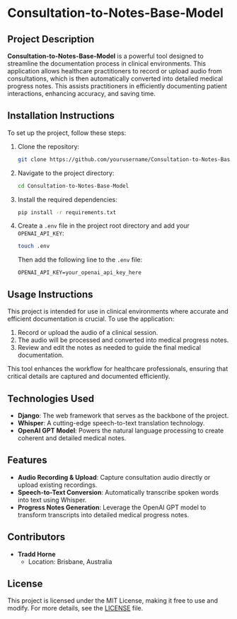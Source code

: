 # Consultation-to-Notes-Base-Model

## Project Description

**Consultation-to-Notes-Base-Model** is a powerful tool designed to streamline the documentation process in clinical environments. This application allows healthcare practitioners to record or upload audio from consultations, which is then automatically converted into detailed medical progress notes. This assists practitioners in efficiently documenting patient interactions, enhancing accuracy, and saving time.

## Installation Instructions

To set up the project, follow these steps:

1. Clone the repository:

    ```bash
    git clone https://github.com/yourusername/Consultation-to-Notes-Base-Model.git
    ```

2. Navigate to the project directory:

    ```bash
    cd Consultation-to-Notes-Base-Model
    ```

3. Install the required dependencies:

    ```bash
    pip install -r requirements.txt
    ```

4. Create a `.env` file in the project root directory and add your `OPENAI_API_KEY`:

    ```bash
    touch .env
    ```

    Then add the following line to the `.env` file:

    ```env
    OPENAI_API_KEY=your_openai_api_key_here
    ```

## Usage Instructions

This project is intended for use in clinical environments where accurate and efficient documentation is crucial. To use the application:

1. Record or upload the audio of a clinical session.
2. The audio will be processed and converted into medical progress notes.
3. Review and edit the notes as needed to guide the final medical documentation.

This tool enhances the workflow for healthcare professionals, ensuring that critical details are captured and documented efficiently.

## Technologies Used

- **Django**: The web framework that serves as the backbone of the project.
- **Whisper**: A cutting-edge speech-to-text translation technology.
- **OpenAI GPT Model**: Powers the natural language processing to create coherent and detailed medical notes.

## Features

- **Audio Recording & Upload**: Capture consultation audio directly or upload existing recordings.
- **Speech-to-Text Conversion**: Automatically transcribe spoken words into text using Whisper.
- **Progress Notes Generation**: Leverage the OpenAI GPT model to transform transcripts into detailed medical progress notes.

## Contributors

- **Tradd Horne**
  - Location: Brisbane, Australia

## License

This project is licensed under the MIT License, making it free to use and modify. For more details, see the [LICENSE](./LICENSE) file.
